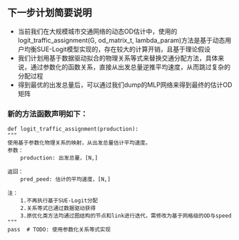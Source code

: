 ## 下一步计划简要说明
- 当前我们在大规模城市交通网络的动态OD估计中，使用的logit_traffic_assignment(G, od_matrix_t, lambda_param)方法是基于动态用户均衡SUE-Logit模型实现的，存在较大的计算开销，且基于理论假设
- 我们计划用基于数据驱动拟合的物理关系等式来替换交通分配方法，具体来说，通过参数化的函数关系，直接从出发总量逆推平均速度，从而跳过复杂的分配过程
- 得到最优的出发总量后，可以通过我们dump的MLP网络来得到最终的估计OD矩阵
### 新的方法函数声明如下：



    def logit_traffic_assignment(production):
    """
    使用基于参数化物理关系的映射，从出发总量估计平均速度。
    参数：
        production: 出发总量，[N,]

    返回：
        pred_peed: 估计的平均速度，[N,]

    注：
        1.不再执行基于SUE-Logit分配
        2.关系等式已通过数据驱动获得
        3.原优化类方法均通过图结构的节点和link进行迭代，需修改为基于网格级的OD与speed
    """
    pass  # TODO: 使用参数化关系等式实现

